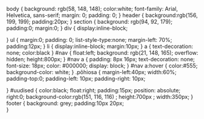 body {
    background: rgb(58, 148, 148);
    color:white;
    font-family: Arial, Helvetica, sans-serif;
    margin: 0;
    padding: 0;
}
header {
    background:rgb(156, 199, 199);
    padding:20px;
}
section {
   background: rgb(94, 92, 179);
   padding:0;
   margin:0;
}
div {
   display:inline-block;

}
ul {
   margin:0;
   padding: 0;
   list-style-type:none;
   margin-left: 70%;
   padding:12px;
}
li {
   display:inline-block;
   margin:10px;
}
a {
    text-decoration: none;
    color:black
}
#nav {
    float:left;
    background: rgb(21, 148, 165);
    overflow: hidden;
    height:800px;
}
#nav a {
    padding: 8px 16px;
    text-decoration: none;
    font-size: 18px;
    color: #000000;
    display: block;
}
#nav a:hover {
    color:#555;
    background-color: white;
} 
.põhiosa {
    margin-left:40px;
    width:60%;
    padding-top:0;
    padding-left: 10px;
    padding-right: 10px;

}
#uudised {
    color:black;
    float:right;
    padding:15px;
    position: absolute;
    right:0;
    background-color:rgb(151, 116, 116) ;
    height:700px ;
    width:350px;
}
footer {
    background: grey;
    padding:10px 20px;    
}
